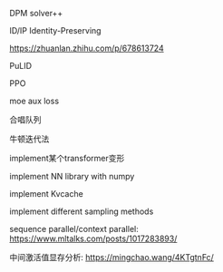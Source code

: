 DPM solver++


ID/IP Identity-Preserving

https://zhuanlan.zhihu.com/p/678613724

PuLID


PPO

moe aux loss

合唱队列

牛顿迭代法

implement某个transformer变形

implement NN library with numpy

implement Kvcache

implement different sampling methods

sequence parallel/context parallel: https://www.mltalks.com/posts/1017283893/

中间激活值显存分析: https://mingchao.wang/4KTgtnFc/
